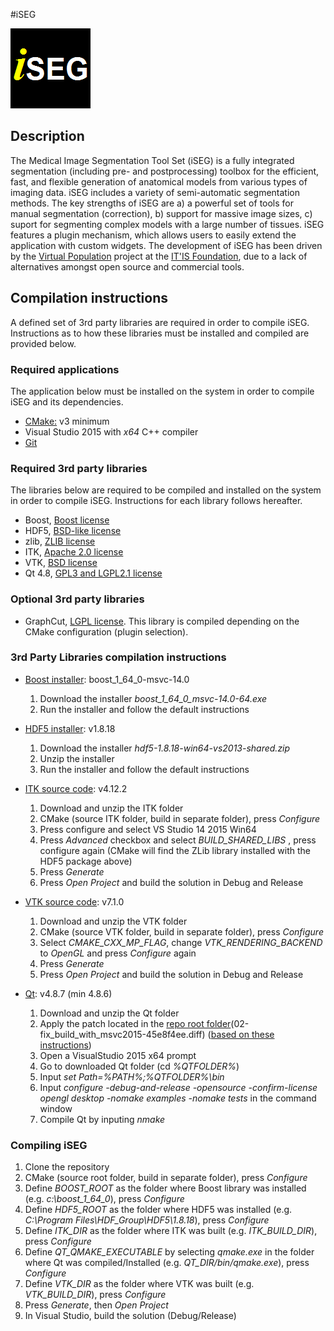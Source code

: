 #iSEG

![iSEG logo](iSeg/images/isegicon.png)

## Description

The Medical Image Segmentation Tool Set (iSEG) is a fully integrated segmentation (including pre- and postprocessing) toolbox for the efficient, fast, and flexible generation of anatomical models from various types of imaging data. iSEG includes a variety of semi-automatic segmentation methods. The key strengths of iSEG are a) a powerful set of tools for manual segmentation (correction), b) support for massive image sizes, c) suport for segmenting complex models with a large number of tissues. iSEG features a plugin mechanism, which allows users to easily extend the application with custom widgets. The development of iSEG has been driven by the [Virtual Population](https://www.itis.ethz.ch/virtual-population/) project at the [IT'IS Foundation](https://www.itis.ethz.ch/), due to a lack of alternatives amongst open source and commercial tools.

## Compilation instructions

A defined set of 3rd party libraries are required in order to compile iSEG.
Instructions as to how these libraries must be installed and compiled are provided below.

### Required applications

The application below must be installed on the system in order to compile iSEG and its dependencies.

- [CMake:](https://cmake.org/) v3 minimum
- Visual Studio 2015 with *x64* C++ compiler
- [Git](https://git-scm.com/)

### Required 3rd party libraries

The libraries below are required to be compiled and installed on the system in order to compile iSEG. Instructions for each library follows hereafter.

- Boost, [Boost license](http://www.boost.org/users/license.html)
- HDF5, [BSD-like license](https://support.hdfgroup.org/products/licenses.html)
- zlib, [ZLIB license](http://zlib.net/zlib_license.html)
- ITK, [Apache 2.0 license](https://itk.org/ITK/project/licenseversion1.html)
- VTK, [BSD license](https://www.vtk.org/licensing/)
- Qt 4.8, [GPL3 and LGPL2.1 license](https://www1.qt.io/licensing/)

### Optional 3rd party libraries

- GraphCut, [LGPL license](http://cbia.fi.muni.cz/user_dirs/gc_doc/). This library is compiled depending on the CMake configuration (plugin selection).

### 3rd Party Libraries compilation instructions

- [Boost installer](https://dl.bintray.com/boostorg/release/1.64.0/binaries): boost_1_64_0-msvc-14.0

  1. Download the installer _boost_1_64_0_msvc-14.0-64.exe_
  2. Run the installer and follow the default instructions

- [HDF5 installer](https://support.hdfgroup.org/ftp/HDF5/releases/hdf5-1.8/hdf5-1.8.18/bin/windows): v1.8.18

  1. Download the installer _hdf5-1.8.18-win64-vs2013-shared.zip_
  2. Unzip the installer
  3. Run the installer and follow the default instructions

- [ITK source code](https://sourceforge.net/projects/itk/files/itk/4.12/InsightToolkit-4.12.2.tar.gz/download): v4.12.2

  1. Download and unzip the ITK folder
  2. CMake (source ITK folder, build in separate folder), press _Configure_
  3. Press configure and select VS Studio 14 2015 Win64
  4. Press _Advanced_ checkbox and select _BUILD_SHARED_LIBS_ , press configure again (CMake will find the ZLib library installed with the HDF5 package above)
  5. Press _Generate_
  6. Press _Open Project_ and build the solution in Debug and Release

- [VTK source code](https://www.vtk.org/files/release/7.1/VTK-7.1.0.tar.gz): v7.1.0

  1. Download and unzip the VTK folder
  2. CMake (source VTK folder, build in separate folder), press _Configure_
  3. Select _CMAKE_CXX_MP_FLAG_, change _VTK_RENDERING_BACKEND_ to _OpenGL_ and press _Configure_ again
  4. Press _Generate_
  5. Press _Open Project_ and build the solution in Debug and Release

- [Qt](https://download.qt.io/official_releases/qt/4.8/4.8.7/qt-everywhere-opensource-src-4.8.7.tar.gz): v4.8.7 (min 4.8.6)

  1. Download and unzip the Qt folder
  2. Apply the patch located in the [repo root folder](Thirdparty/Qt/02-fix_build_with_msvc2015-45e8f4ee.diff)(02-fix_build_with_msvc2015-45e8f4ee.diff) ([based on these instructions](https://stackoverflow.com/questions/32848962/how-to-build-qt-4-8-6-with-visual-studio-2015-without-official-support))
  3. Open a VisualStudio 2015 x64 prompt
  4. Go to downloaded Qt folder (cd _%QTFOLDER%_)
  5. Input _set Path=%PATH%;%QTFOLDER%\bin_
  6. Input _configure -debug-and-release -opensource -confirm-license opengl desktop -nomake examples -nomake tests_ in the command window
  7. Compile Qt by inputing _nmake_

### Compiling iSEG

  1. Clone the repository
  2. CMake (source root folder, build in separate folder), press _Configure_
  3. Define _BOOST_ROOT_ as the folder where Boost library was installed (e.g. _c:\boost_1_64_0_), press _Configure_
  4. Define _HDF5_ROOT_ as the folder where HDF5 was installed (e.g. _C:\Program Files\HDF_Group\HDF5\1.8.18_), press _Configure_
  5. Define _ITK_DIR_ as the folder where ITK was built (e.g. _ITK_BUILD_DIR_), press _Configure_
  6. Define _QT_QMAKE_EXECUTABLE_ by selecting _qmake.exe_ in the folder where Qt was compiled/Installed (e.g. _QT_DIR/bin/qmake.exe_), press _Configure_
  7. Define _VTK_DIR_ as the folder where VTK was built (e.g. _VTK_BUILD_DIR_), press _Configure_
  8. Press _Generate_, then _Open Project_
  9. In Visual Studio, build the solution (Debug/Release)
